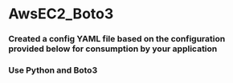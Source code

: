 # AwsEC2_Boto3
### Created a config YAML file based on the configuration provided below for consumption by your application
### Use Python and Boto3
